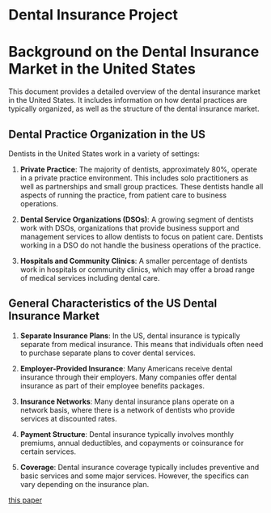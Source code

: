# Dental Insurance Project
 
# Background on the Dental Insurance Market in the United States

This document provides a detailed overview of the dental insurance market in the United States. It includes information on how dental practices are typically organized, as well as the structure of the dental insurance market.

## Dental Practice Organization in the US

Dentists in the United States work in a variety of settings:

1. **Private Practice**: The majority of dentists, approximately 80%, operate in a private practice environment. This includes solo practitioners as well as partnerships and small group practices. These dentists handle all aspects of running the practice, from patient care to business operations.

2. **Dental Service Organizations (DSOs)**: A growing segment of dentists work with DSOs, organizations that provide business support and management services to allow dentists to focus on patient care. Dentists working in a DSO do not handle the business operations of the practice.

3. **Hospitals and Community Clinics**: A smaller percentage of dentists work in hospitals or community clinics, which may offer a broad range of medical services including dental care.

## General Characteristics of the US Dental Insurance Market

1. **Separate Insurance Plans**: In the US, dental insurance is typically separate from medical insurance. This means that individuals often need to purchase separate plans to cover dental services.

2. **Employer-Provided Insurance**: Many Americans receive dental insurance through their employers. Many companies offer dental insurance as part of their employee benefits packages.

3. **Insurance Networks**: Many dental insurance plans operate on a network basis, where there is a network of dentists who provide services at discounted rates.

4. **Payment Structure**: Dental insurance typically involves monthly premiums, annual deductibles, and copayments or coinsurance for certain services.

5. **Coverage**: Dental insurance coverage typically includes preventive and basic services and some major services. However, the specifics can vary depending on the insurance plan.

[this paper](Documents/References/Nasseh%20et%20al._2020.pdf)

